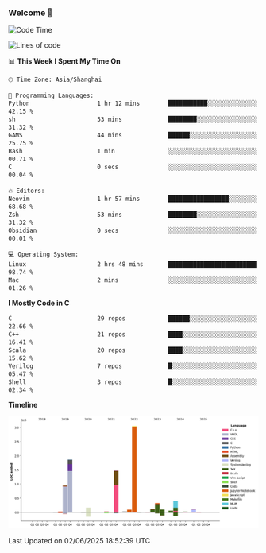 ### Welcome 👋

<!--START_SECTION:waka-->
![Code Time](http://img.shields.io/badge/Code%20Time-2%2C039%20hrs%2050%20mins-blue)

![Lines of code](https://img.shields.io/badge/From%20Hello%20World%20I%27ve%20Written-8.9%20million%20lines%20of%20code-blue)

📊 **This Week I Spent My Time On** 

```text
🕑︎ Time Zone: Asia/Shanghai

💬 Programming Languages: 
Python                   1 hr 12 mins        ███████████░░░░░░░░░░░░░░   42.15 % 
sh                       53 mins             ████████░░░░░░░░░░░░░░░░░   31.32 % 
GAMS                     44 mins             ██████░░░░░░░░░░░░░░░░░░░   25.75 % 
Bash                     1 min               ░░░░░░░░░░░░░░░░░░░░░░░░░   00.71 % 
C                        0 secs              ░░░░░░░░░░░░░░░░░░░░░░░░░   00.04 % 

🔥 Editors: 
Neovim                   1 hr 57 mins        █████████████████░░░░░░░░   68.68 % 
Zsh                      53 mins             ████████░░░░░░░░░░░░░░░░░   31.32 % 
Obsidian                 0 secs              ░░░░░░░░░░░░░░░░░░░░░░░░░   00.01 % 

💻 Operating System: 
Linux                    2 hrs 48 mins       █████████████████████████   98.74 % 
Mac                      2 mins              ░░░░░░░░░░░░░░░░░░░░░░░░░   01.26 % 
```

**I Mostly Code in C** 

```text
C                        29 repos            ██████░░░░░░░░░░░░░░░░░░░   22.66 % 
C++                      21 repos            ████░░░░░░░░░░░░░░░░░░░░░   16.41 % 
Scala                    20 repos            ████░░░░░░░░░░░░░░░░░░░░░   15.62 % 
Verilog                  7 repos             █░░░░░░░░░░░░░░░░░░░░░░░░   05.47 % 
Shell                    3 repos             █░░░░░░░░░░░░░░░░░░░░░░░░   02.34 % 
```



**Timeline**

![Lines of Code chart](https://raw.githubusercontent.com/Bohan-hu/Bohan-hu/master/assets/bar_graph.png)


 Last Updated on 02/06/2025 18:52:39 UTC
<!--END_SECTION:waka-->



